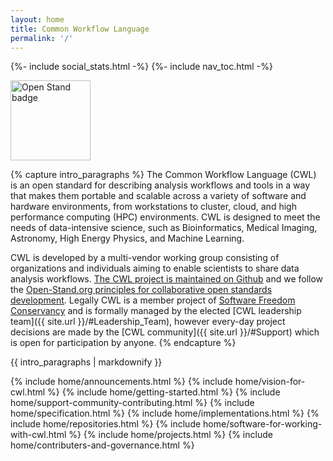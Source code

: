 ```yaml
---
layout: home
title: Common Workflow Language
permalink: '/'
---
```


{%- include social_stats.html -%}
{%- include nav_toc.html -%}

<!-- Debug
  Site Url: {{ site.url }} 
  Base Url: {{ site.baseurl }}
-->

<div class="intro-container">
  <a href="https://open-stand.org/about-us/principles" class="open-stand"><picture><source srcset="https://github.com/common-workflow-language/cwl-website/raw/main/openstand-128x128-blue.webp" type="image/webp"><img src="./Common Workflow Language_files/openstand-128x128-blue.png" alt="Open Stand badge" width="128" height="128"></picture></a>

{% capture intro_paragraphs %}
The Common Workflow Language (CWL) is an open standard for describing analysis workflows and tools in a way that makes them portable and scalable across a variety of software and hardware environments, from workstations to cluster, cloud, and high performance computing (HPC) environments. CWL is designed to meet the needs of data-intensive science, such as Bioinformatics, Medical Imaging, Astronomy, High Energy Physics, and Machine Learning.

CWL is developed by a multi-vendor working group consisting of organizations and individuals aiming to enable scientists to share data analysis workflows. [The CWL project is maintained on Github](https://github.com/common-workflow-language/common-workflow-language) and we follow the [Open-Stand.org principles for collaborative open standards development](https://open-stand.org/about-us/principles/). Legally CWL is a member project of [Software Freedom Conservancy](https://sfconservancy.org/news/2018/apr/11/cwl-new-member-project/) and is formally managed by the elected [CWL leadership team]({{ site.url }}/#Leadership_Team), however every-day project decisions are made by the [CWL community]({{ site.url }}/#Support) which is open for participation by anyone.
{% endcapture %}

{{ intro_paragraphs | markdownify }}
</div>

{% include home/announcements.html %}
{% include home/vision-for-cwl.html %}
{% include home/getting-started.html %}
{% include home/support-community-contributing.html %}
{% include home/specification.html %}
{% include home/implementations.html %}
{% include home/repositories.html %}
{% include home/software-for-working-with-cwl.html %}
{% include home/projects.html %}
{% include home/contributers-and-governance.html %}

